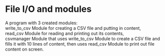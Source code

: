 # File I/O and modules
A program with 3 created modules:<br /> 
write_to_csv Module for creating a CSV file and putting in content,<br /> 
read_csv Module for reading and printing out its contents,<br /> 
csvmanager Module that uses write_to_csv Module to create a CSV file and fills it with 10 lines of content,
then uses read_csv Module to print out file content on screen.



